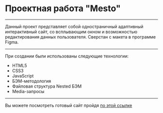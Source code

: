 # Проектная работа "Mesto"
______________________________________
Данный проект представляет собой одностраничный адаптивный интерактивный сайт, 
со всплывающим окном и возможностью редактирования данных пользователя. 
Сверстан с макета в программе Figma.
______________________________________
При создании были использованы следующие технологии:
* HTML5
* CSS3
* JavaScript
* БЭМ-методология
* Файловая структура Nested БЭМ 
* Media-запросы
______________________________________
Вы можете посмотреть готовый сайт пройдя [по этой ссылке](https://griabrams.github.io/mesto/index.html)